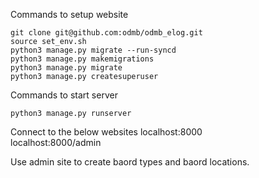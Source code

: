 Commands to setup website
```
git clone git@github.com:odmb/odmb_elog.git
source set_env.sh
python3 manage.py migrate --run-syncd
python3 manage.py makemigrations
python3 manage.py migrate
python3 manage.py createsuperuser
```

Commands to start server
```
python3 manage.py runserver
```

Connect to the below websites
localhost:8000  
localhost:8000/admin   

Use admin site to create baord types and baord locations.

